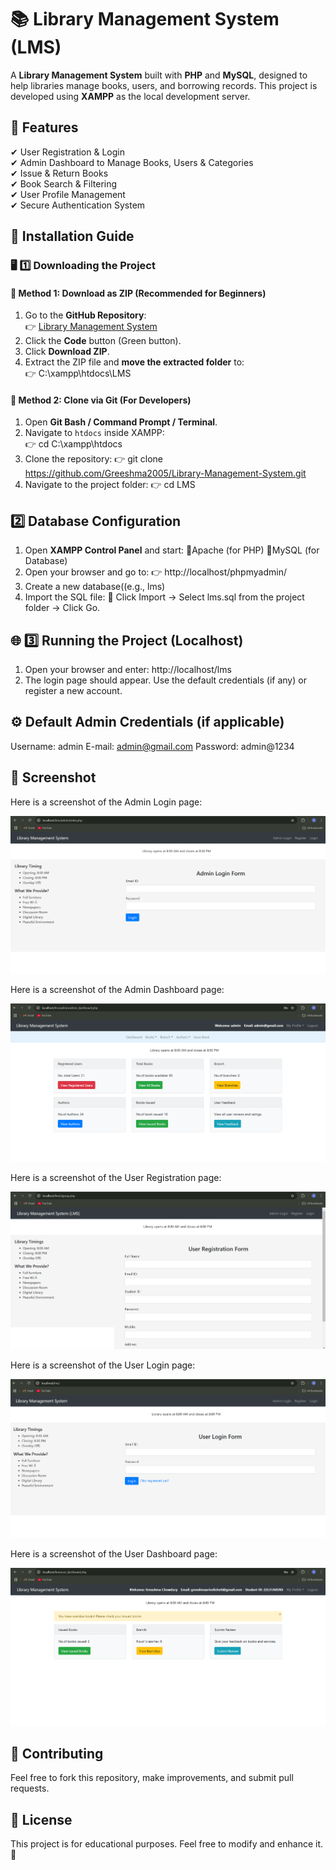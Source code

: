 # 📚 Library Management System (LMS)

A **Library Management System** built with **PHP** and **MySQL**, designed to help libraries manage books, users, and borrowing records. This project is developed using **XAMPP** as the local development server.

## 🚀 Features
✔ User Registration & Login  
✔ Admin Dashboard to Manage Books, Users & Categories  
✔ Issue & Return Books  
✔ Book Search & Filtering  
✔ User Profile Management  
✔ Secure Authentication System  

## 📂 Installation Guide  

### 🖥️ 1️⃣ Downloading the Project  

#### 🔹 **Method 1: Download as ZIP (Recommended for Beginners)**  
1. Go to the **GitHub Repository**:  
   👉 [Library Management System](https://github.com/Greeshma2005/Library-Management-System)  
2. Click the **Code** button (Green button).  
3. Click **Download ZIP**.  
4. Extract the ZIP file and **move the extracted folder** to:  
   👉 C:\xampp\htdocs\LMS


#### 🔹 **Method 2: Clone via Git (For Developers)**  
1. Open **Git Bash / Command Prompt / Terminal**.  
2. Navigate to `htdocs` inside XAMPP:  
    👉 cd C:\xampp\htdocs
3. Clone the repository:
    👉 git clone https://github.com/Greeshma2005/Library-Management-System.git
4. Navigate to the project folder:
    👉 cd LMS

   
## 2️⃣ Database Configuration
1. Open **XAMPP Control Panel** and start:
   🔹Apache (for PHP)
   🔹MySQL (for Database)
2. Open your browser and go to:
    👉 http://localhost/phpmyadmin/
3. Create a new database((e.g., lms)
4. Import the SQL file:
   🔹 Click Import → Select lms.sql from the project folder → Click Go.


## 🌐 3️⃣ Running the Project (Localhost)
1. Open your browser and enter:
   http://localhost/lms
2. The login page should appear. Use the default credentials (if any) or register a new account.


## ⚙ Default Admin Credentials (if applicable)
Username: admin
E-mail: admin@gmail.com
Password: admin@1234


## 📸 Screenshot
Here is a screenshot of the Admin Login page:

![Admin Login Page Screenshot](Images/Admin%20Login%20Page.png)

Here is a screenshot of the Admin Dashboard page:

![Admin Dashboard Page Screenshot](Images/Admin%20Dashboard%20Page.png)

Here is a screenshot of the User Registration page:

![User Registration Page Screenshot](Images/User%20Registration%20Page.png)

Here is a screenshot of the User Login page:

![User Login Page Screenshot](Images/User%20Login%20Page.png)

Here is a screenshot of the User Dashboard page:

![User Dashboard Page Screenshot](Images/User%20Dashboard%20Page.png)
## 📢 Contributing
Feel free to fork this repository, make improvements, and submit pull requests.


## 📜 License
This project is for educational purposes. Feel free to modify and enhance it. 🚀
